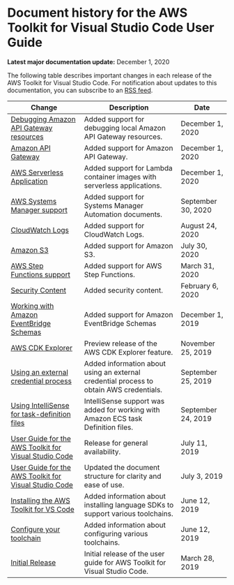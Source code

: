 # Document history for the AWS Toolkit for Visual Studio Code User Guide<a name="doc-history"></a>

**Latest major documentation update:** December 1, 2020

The following table describes important changes in each release of the AWS Toolkit for Visual Studio Code\. For notification about updates to this documentation, you can subscribe to an [RSS feed](https://docs.aws.amazon.com/toolkit-for-vscode/latest/userguide/amazon-toolkit-for-vs-code-guide-doc-history.rss)\.

| Change | Description | Date | 
| --- |--- |--- |
| [Debugging Amazon API Gateway resources](serverless-apps.md) | Added support for debugging local Amazon API Gateway resources\. | December 1, 2020 | 
| [Amazon API Gateway](apigateway.md) | Added support for Amazon API Gateway\. | December 1, 2020 | 
| [AWS Serverless Application](serverless-apps.md) | Added support for Lambda container images with serverless applications\. | December 1, 2020 | 
| [AWS Systems Manager support](systems-manager-automation-docs.md) | Added support for Systems Manager Automation documents\. | September 30, 2020 | 
| [CloudWatch Logs](cloudwatchlogs.md) | Added support for CloudWatch Logs\. | August 24, 2020 | 
| [Amazon S3](s3.md) | Added support for Amazon S3\. | July 30, 2020 | 
| [AWS Step Functions support](#doc-history) | Added support for AWS Step Functions\. | March 31, 2020 | 
| [Security Content](security.md) | Added security content\. | February 6, 2020 | 
| [Working with Amazon EventBridge Schemas](eventbridge-schemas.md) | Added support for Amazon EventBridge Schemas | December 1, 2019 | 
| [AWS CDK Explorer](cdk-explorer.md) | Preview release of the AWS CDK Explorer feature\. | November 25, 2019 | 
| [Using an external credential process](external-credential-process.md) | Added information about using an external credential process to obtain AWS credentials\. | September 25, 2019 | 
| [Using IntelliSense for task\-definition files](ecs-definition-files.md) | IntelliSense support was added for working with Amazon ECS task Definition files\. | September 24, 2019 | 
| [User Guide for the AWS Toolkit for Visual Studio Code](welcome.md) | Release for general availability\. | July 11, 2019 | 
| [User Guide for the AWS Toolkit for Visual Studio Code](welcome.md) | Updated the document structure for clarity and ease of use\. | July 3, 2019 | 
| [Installing the AWS Toolkit for VS Code](setup-toolkit.md) | Added information about installing language SDKs to support various toolchains\. | June 12, 2019 | 
| [Configure your toolchain](setup-toolchain.md) | Added information about configuring various toolchains\. | June 12, 2019 | 
| [Initial Release](#doc-history) | Initial release of the user guide for AWS Toolkit for Visual Studio Code\. | March 28, 2019 | 